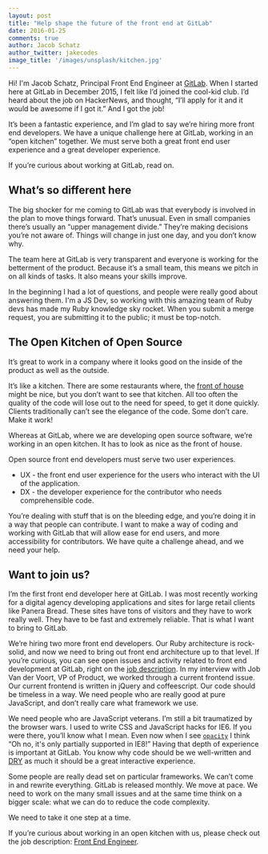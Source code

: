 ```yaml
---
layout: post
title: "Help shape the future of the front end at GitLab"
date: 2016-01-25
comments: true
author: Jacob Schatz
author_twitter: jakecodes
image_title: '/images/unsplash/kitchen.jpg'
---
```


Hi! I'm Jacob Schatz, Principal Front End Engineer at [GitLab](https://about.gitlab.com).
When I started here at GitLab in December 2015, I felt like I’d joined the cool-kid club.
I’d heard about the job on HackerNews, and thought, “I’ll apply for it and it would be awesome if I got it.” 
And I got the job! 

It’s been a fantastic experience, and I’m glad to say we’re hiring more front end developers.
We have a unique challenge here at GitLab, working in an “open kitchen” together.
We must serve both a great front end user experience and a great developer experience. 

If you’re curious about working at GitLab, read on. 

<!-- more -->

## What’s so different here

The big shocker for me coming to GitLab was that everybody is involved in the plan to move things forward. 
That’s unusual. 
Even in small companies there’s usually an “upper management divide.” They’re making decisions you’re not aware of. 
Things will change in just one day, and you don’t know why. 

The team here at GitLab is very transparent and everyone is working for the betterment of the product. 
Because it’s a small team, this means we pitch in on all kinds of tasks. 
It also means your skills improve. 

In the beginning I had a lot of questions, and people were really good about answering them. 
I'm a JS Dev, so working with this amazing team of Ruby devs has made my Ruby knowledge sky rocket.
When you submit a merge request, you are submitting it to the public; it must be top-notch.

## The Open Kitchen of Open Source

It’s great to work in a company where it looks good on the inside of the product as well as the outside.

It’s like a kitchen. 
There are some restaurants where, the [front of house](https://en.wikipedia.org/wiki/Restaurant_management#Front-of-the-House_management) might be nice, but you don’t want to see that kitchen. 
All too often the quality of the code will lose out to the need for speed, to get it done quickly. 
Clients traditionally can’t see the elegance of the code. Some don’t care. Make it work!

Whereas at GitLab, where we are developing open source software, we’re working in an open kitchen. 
It has to look as nice as the front of house. 

Open source front end developers must serve two user experiences. 

- UX - the front end user experience for the users who interact with the UI of the application.
- DX - the developer experience for the contributor who needs comprehensible code.

You’re dealing with stuff that is on the bleeding edge, and you’re doing it in a way that people can contribute. 
I want to make a way of coding and working with GitLab that will allow ease for end users, and more accessibility for contributors. 
We have quite a challenge ahead, and we need your help. 

## Want to join us?

I’m the first front end developer here at GitLab. 
I was most recently working for a digital agency developing applications and sites for large retail clients like Panera Bread. 
These sites have tons of visitors and they have to work really well. 
They have to be fast and extremely reliable. 
That is what I want to bring to GitLab. 

We’re hiring two more front end developers. 
Our Ruby architecture is rock-solid, and now we need to bring out front end architecture up to that level.
If you’re curious, you can see open issues and activity related to front end development at GitLab, right on the [job description](https://about.gitlab.com/jobs/frontend-engineer/). 
In my interview with Job Van der Voort, VP of Product, we worked through a current frontend issue. 
Our current frontend is written in jQuery and coffeescript. 
Our code should be timeless in a way. 
We need people who are really good at pure JavaScript, and don’t really care what framework we use.

We need people who are JavaScript veterans. 
I’m still a bit traumatized by the browser wars. 
I used to write CSS and JavaScript hacks for IE6. 
If you were there, you’ll know what I mean. 
Even now when I see [`opacity`](http://caniuse.com/#feat=css-opacity) I think “Oh no, it's only partially supported in IE8!”
Having that depth of experience is important at GitLab. 
You know why code should be we well-written and [DRY](https://en.wikipedia.org/wiki/Don%27t_repeat_yourself) as much it should be a great interactive experience.

Some people are really dead set on particular frameworks. 
We can’t come in and rewrite everything. 
GitLab is released monthly. 
We move at pace. 
We need to work on the many small issues and at the same time think on a bigger scale: what we can do to reduce the code complexity.

We need to take it one step at a time. 

If you’re curious about working in an open kitchen with us, please check out the job description: [Front End Engineer](https://about.gitlab.com/jobs/frontend-engineer/). 
